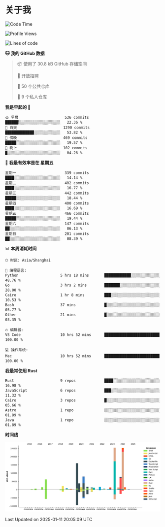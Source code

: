 # 关于我

<!--START_SECTION:waka-->
![Code Time](http://img.shields.io/badge/Code%20Time-3%2C402%20hrs%2058%20mins-blue)

![Profile Views](http://img.shields.io/badge/%E4%B8%AA%E4%BA%BA%E8%B5%84%E6%96%99%E8%A7%82%E7%9C%8B%E6%AC%A1%E6%95%B0-0-blue)

![Lines of code](https://img.shields.io/badge/%E4%BB%8E%E3%80%8CHello%20World%E3%80%8D%E8%B5%B7%E6%88%91%E5%B7%B2%E7%BB%8F%E5%86%99%E4%BA%86-1.1%20million%20%E8%A1%8C%E4%BB%A3%E7%A0%81-blue)

**🐱 我的 GitHub 数据** 

> 📦  使用了 30.8 kB GitHub 存储空间 
 > 
> 💼 开放招聘
 > 
> 📜 50 个公共仓库 
 > 
> 🔑 9 个私人仓库 
 > 
**我是早起的 🐤** 

```text
🌞 早晨                     536 commits         ██████░░░░░░░░░░░░░░░░░░░   22.36 % 
🌆 白天                     1290 commits        █████████████░░░░░░░░░░░░   53.82 % 
🌃 傍晚                     469 commits         █████░░░░░░░░░░░░░░░░░░░░   19.57 % 
🌙 晚上                     102 commits         █░░░░░░░░░░░░░░░░░░░░░░░░   04.26 % 
```
📅 **我最有效率是在 星期五** 

```text
星期一                      339 commits         ████░░░░░░░░░░░░░░░░░░░░░   14.14 % 
星期二                      402 commits         ████░░░░░░░░░░░░░░░░░░░░░   16.77 % 
星期三                      442 commits         █████░░░░░░░░░░░░░░░░░░░░   18.44 % 
星期四                      400 commits         ████░░░░░░░░░░░░░░░░░░░░░   16.69 % 
星期五                      466 commits         █████░░░░░░░░░░░░░░░░░░░░   19.44 % 
星期六                      147 commits         ██░░░░░░░░░░░░░░░░░░░░░░░   06.13 % 
星期日                      201 commits         ██░░░░░░░░░░░░░░░░░░░░░░░   08.39 % 
```


📊 **本周消耗时间** 

```text
🕑︎ 时区: Asia/Shanghai

💬 编程语言: 
Python                   5 hrs 18 mins       ████████████░░░░░░░░░░░░░   48.76 % 
Go                       3 hrs 2 mins        ███████░░░░░░░░░░░░░░░░░░   28.00 % 
Cairo                    1 hr 8 mins         ███░░░░░░░░░░░░░░░░░░░░░░   10.53 % 
Bash                     37 mins             █░░░░░░░░░░░░░░░░░░░░░░░░   05.77 % 
Other                    21 mins             █░░░░░░░░░░░░░░░░░░░░░░░░   03.35 % 

🔥 编辑器: 
VS Code                  10 hrs 52 mins      █████████████████████████   100.00 % 

💻 操作系统: 
Mac                      10 hrs 52 mins      █████████████████████████   100.00 % 
```

**我最常使用 Rust** 

```text
Rust                     9 repos             ████░░░░░░░░░░░░░░░░░░░░░   16.98 % 
JavaScript               6 repos             ███░░░░░░░░░░░░░░░░░░░░░░   11.32 % 
Cairo                    3 repos             █░░░░░░░░░░░░░░░░░░░░░░░░   05.66 % 
Astro                    1 repo              ░░░░░░░░░░░░░░░░░░░░░░░░░   01.89 % 
Java                     1 repo              ░░░░░░░░░░░░░░░░░░░░░░░░░   01.89 % 
```



**时间线**

![Lines of Code chart](https://raw.githubusercontent.com/catusax/catusax/master/assets/bar_graph.png)


 Last Updated on 2025-01-11 20:05:09 UTC
<!--END_SECTION:waka-->
